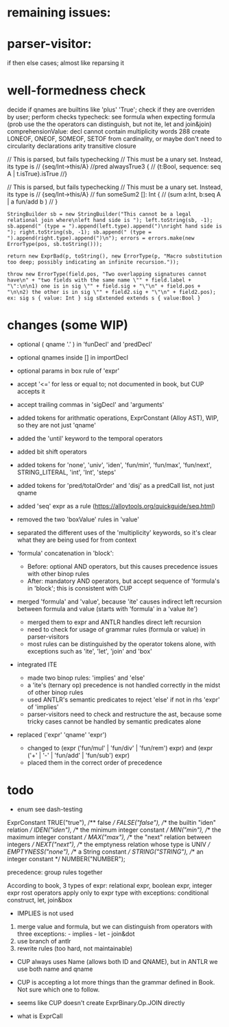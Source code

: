 # remaining issues:

# parser-visitor:
if then else cases; almost like reparsing it

# well-formedness check
decide if qnames are builtins like 'plus' 'True'; check if they are overriden by user; perform checks
typecheck: see formula when expecting formula (prob use the the operators can distinguish, but not ite, let and join&join)
comprehensionValue: decl cannot contain multiplicity words 288
create LONEOF, ONEOF, SOMEOF, SETOF from cardinality, or maybe don't need to
circularity
declarations
arity
transitive closure

// This is parsed, but fails typechecking
// This must be a unary set. Instead, its type is 
// {seq/Int->this/A}
//pred alwaysTrue3 {
// 	{t:Bool, sequence: seq A | t.isTrue}.isTrue
//}

// This is parsed, but fails typechecking
// This must be a unary set. Instead, its type is 
// {seq/Int->this/A}
// fun someSum2 []: Int {
//	(sum a:Int, b:seq A | a fun/add b )
// }

`
StringBuilder sb = new StringBuilder("This cannot be a legal relational join where\nleft hand side is ");
left.toString(sb, -1);
sb.append(" (type = ").append(left.type).append(")\nright hand side is ");
right.toString(sb, -1);
sb.append(" (type = ").append(right.type).append(")\n");
errors = errors.make(new ErrorType(pos, sb.toString()));
`

`
return new ExprBad(p, toString(), new ErrorType(p, "Macro substitution too deep; possibly indicating an infinite recursion."));
`

`
throw new ErrorType(field.pos, "Two overlapping signatures cannot have\n" + "two fields with the same name \"" + field.label + "\":\n\n1) one is in sig \"" + field.sig + "\"\n" + field.pos + "\n\n2) the other is in sig \"" + field2.sig + "\"\n" + field2.pos);
ex:
sig s {
	value: Int
}
sig sExtended extends s {
	value:Bool
}
`




# changes (some WIP)
- optional ( qname '.' ) in 'funDecl' and 'predDecl'
- optional qnames inside [] in importDecl
- optional params in box rule of 'expr'
- accept '<=' for less or equal to; not documented in book, but CUP accepts it
- accept trailing commas in 'sigDecl' and 'arguments'
- added tokens for arithmatic operations, ExprConstant (Alloy AST), WIP, so they are not just 'qname'
- added the 'until' keyword to the temporal operators
- added bit shift operators
- added tokens for 'none', 'univ', 'iden', 'fun/min', 'fun/max', 'fun/next', STRING_LITERAL,
                    'int', 'Int', 'steps'
- added tokens for 'pred/totalOrder' and 'disj' as a predCall list, not just qname
- added 'seq' expr as a rule (https://alloytools.org/quickguide/seq.html)
- removed the two 'boxValue' rules in 'value'

- separated the different uses of the 'multiplicity' keywords, so it's clear what they are being used for from context
- 'formula' concatenation in 'block': 
    - Before: optional AND operators, but this causes precedence issues with other binop rules
    - After: mandatory AND operators, but accept sequence of 'formula's in 'block'; this is consistent with CUP
- merged 'formula' and 'value', because 'ite' causes indirect left recursion between formula and value (starts with 'formula' in a 'value ite')
    - merged them to expr and ANTLR handles direct left recursion
    - need to check for usage of grammar rules (formula or value) in parser-visitors
    - most rules can be distinguished by the operator tokens alone, with exceptions such as 'ite', 'let', 'join' and 'box'
- integrated ITE
    - made two binop rules: 'implies' and 'else'
    - a 'ite's (ternary op) precedence is not handled correctly in the midst of other binop rules
    - used ANTLR's semantic predicates to reject 'else' if not in rhs 'expr' of 'implies'
    - parser-visitors need to check and restructure the ast, because some tricky cases cannot be handled by semantic predicates alone
- replaced ('expr' 'qname' 'expr') 
    - changed to (expr ('fun/mul' | 'fun/div' | 'fun/rem') expr) and (expr ('+' | '-' | 'fun/add' | 'fun/sub') expr)
    - placed them in the correct order of precedence


# todo
- enum see dash-testing

ExprConstant
                    TRUE("true"),
                    /** false */
                    FALSE("false"),
                    /** the builtin "iden" relation */
                    IDEN("iden"),
                    /** the minimum integer constant */
                    MIN("min"),
                    /** the maximum integer constant */
                    MAX("max"),
                    /** the "next" relation between integers */
                    NEXT("next"),
                    /** the emptyness relation whose type is UNIV */
                    EMPTYNESS("none"),
                    /** a String constant */
                    STRING("STRING"),
                    /** an integer constant */
                    NUMBER("NUMBER");

precedence:
group rules together

According to book, 
3 types of expr: relational expr, boolean expr, integer expr
rost operators apply only to expr type with exceptions: conditional construct, let, join&box

- IMPLIES is not used
1) merge value and formula, but we can distinguish from operators
    with three exceptions:
        - implies
        - let
        - join&dot
2) use branch of antlr
3) rewrite rules (too hard, not maintainable)

- CUP always uses Name (allows both ID and QNAME), but in ANTLR we use both name and qname
- CUP is accepting a lot more things than the grammar defined in Book. Not sure which one to follow.

- seems like CUP doesn't create ExprBinary.Op.JOIN directly
- what is ExprCall


